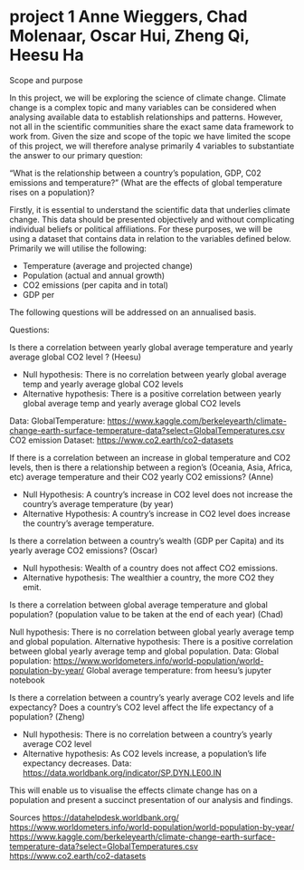 # project 1 Anne Wieggers, Chad Molenaar, Oscar Hui, Zheng Qi, Heesu Ha 

Scope and purpose

In this project, we will be exploring the science of climate change. Climate change is a complex topic and many variables can be considered when analysing available data to establish relationships and patterns. However, not all in the scientific communities share the exact same data framework to work from. 
Given the size and scope of the topic we have limited the scope of this project, we will therefore analyse primarily 4 variables to substantiate the answer to our primary question: 

“What is the relationship between a country’s population, GDP, C02 emissions and temperature?” (What are the effects of global temperature rises on a population)? 

Firstly, it is essential to understand the scientific data that underlies climate change. This data should be presented objectively and without complicating individual beliefs or political affiliations. For these purposes, we will be using a dataset that contains data in relation to the variables defined below. Primarily we will utilise the following:
- Temperature (average and projected change)
- Population (actual and annual growth)
- CO2 emissions (per capita and in total)
- GDP per 

The following questions will be addressed on an annualised basis.

Questions:

Is there a correlation between yearly global average temperature and yearly average global CO2 level ? (Heesu)
- Null hypothesis: There is no correlation between yearly global average temp and yearly average global CO2 levels
- Alternative hypothesis: There is a positive correlation between yearly global average temp and yearly average global CO2 levels

Data:
GlobalTemperature: 
https://www.kaggle.com/berkeleyearth/climate-change-earth-surface-temperature-data?select=GlobalTemperatures.csv
CO2 emission Dataset:
https://www.co2.earth/co2-datasets


If there is a correlation between an increase in global temperature and CO2 levels, then is there a relationship between a region’s (Oceania, Asia, Africa, etc) average temperature and their CO2 yearly CO2 emissions? (Anne)
- Null Hypothesis: A country’s increase in CO2 level does not increase the country’s average temperature (by year)
- Alternative Hypothesis: A country’s increase in CO2 level does increase the country’s average temperature.


Is there a correlation between a country’s wealth (GDP per Capita) and its yearly average CO2 emissions? (Oscar)
- Null hypothesis: Wealth of a country does not affect CO2 emissions. 
- Alternative hypothesis: The wealthier a country, the more CO2 they emit.


Is there a correlation between global average temperature and global population? (population value to be taken at the end of each year) (Chad)

Null hypothesis: There is no correlation between global yearly average temp and global population.
Alternative hypothesis: There is a positive correlation between global yearly average temp and global population.
Data:
Global population:
https://www.worldometers.info/world-population/world-population-by-year/
Global average temperature: from heesu’s jupyter notebook

Is there a correlation between a country’s yearly average CO2 levels and life expectancy? Does a country’s CO2 level affect the life expectancy of a population? (Zheng)
- Null hypothesis: There is no correlation between a country’s yearly average CO2 level
- Alternative hypothesis: As CO2 levels increase, a population’s life expectancy decreases.
Data: 
https://data.worldbank.org/indicator/SP.DYN.LE00.IN

This will enable us to visualise the effects climate change has on a population and present a succinct presentation of our analysis and findings. 

Sources
https://datahelpdesk.worldbank.org/
https://www.worldometers.info/world-population/world-population-by-year/
https://www.kaggle.com/berkeleyearth/climate-change-earth-surface-temperature-data?select=GlobalTemperatures.csv
https://www.co2.earth/co2-datasets
